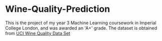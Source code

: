 # Wine-Quality-Prediction

This is the project of my year 3 Machine Learning coursework in Imperial College London, and was awarded an 'A+' grade. The dataset is obtained from [UCI Wine Quality Data Set](https://archive.ics.uci.edu/ml/datasets/wine+quality)
